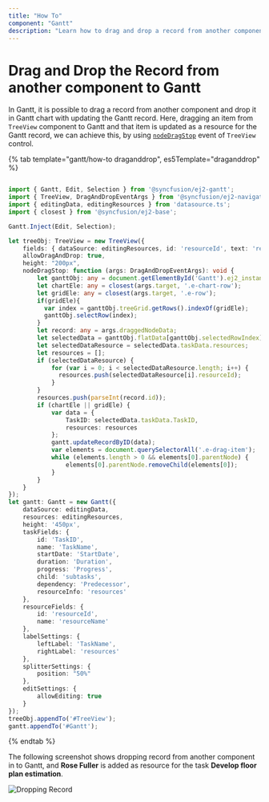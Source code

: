```yaml
---
title: "How To"
component: "Gantt"
description: "Learn how to drag and drop a record from another component to Gantt with updating the record."
---
```


# Drag and Drop the Record from another component to Gantt

In Gantt, it is possible to drag a record from another component and drop it in Gantt chart with updating the Gantt record. Here, dragging an item from `TreeView` component to Gantt and that item is updated as a resource for the Gantt record, we can achieve this, by using [`nodeDragStop`](../../api/treeview/#nodedragstop) event of `TreeView` control.

{% tab template="gantt/how-to draganddrop", es5Template="draganddrop" %}

```typescript

import { Gantt, Edit, Selection } from '@syncfusion/ej2-gantt';
import { TreeView, DragAndDropEventArgs } from '@syncfusion/ej2-navigations';
import { editingData, editingResources } from 'datasource.ts';
import { closest } from '@syncfusion/ej2-base';

Gantt.Inject(Edit, Selection);

let treeObj: TreeView = new TreeView({
    fields: { dataSource: editingResources, id: 'resourceId', text: 'resourceName' },
    allowDragAndDrop: true,
    height: "200px",
    nodeDragStop: function (args: DragAndDropEventArgs): void {
        let ganttObj: any = document.getElementById('Gantt').ej2_instances[0];
        let chartEle: any = closest(args.target, '.e-chart-row');
        let gridEle: any = closest(args.target, '.e-row');
        if(gridEle){
          var index = ganttObj.treeGrid.getRows().indexOf(gridEle);
          ganttObj.selectRow(index);
        }
        let record: any = args.draggedNodeData;
        let selectedData = ganttObj.flatData[ganttObj.selectedRowIndex];
        let selectedDataResource = selectedData.taskData.resources;
        let resources = [];
        if (selectedDataResource) {
            for (var i = 0; i < selectedDataResource.length; i++) {
              resources.push(selectedDataResource[i].resourceId);
            }
        }
        resources.push(parseInt(record.id));
        if (chartEle || gridEle) {
            var data = {
                TaskID: selectedData.taskData.TaskID,
                resources: resources
            };
            gantt.updateRecordByID(data);
            var elements = document.querySelectorAll('.e-drag-item');
            while (elements.length > 0 && elements[0].parentNode) {
                elements[0].parentNode.removeChild(elements[0]);
            }
        }
    }
});
let gantt: Gantt = new Gantt({
    dataSource: editingData,
    resources: editingResources,
    height: '450px',
    taskFields: {
        id: 'TaskID',
        name: 'TaskName',
        startDate: 'StartDate',
        duration: 'Duration',
        progress: 'Progress',
        child: 'subtasks',
        dependency: 'Predecessor',
        resourceInfo: 'resources'
    },
    resourceFields: {
        id: 'resourceId',
        name: 'resourceName'
    },
    labelSettings: {
        leftLabel: 'TaskName',
        rightLabel: 'resources'
    },
    splitterSettings: {
        position: "50%"
    },
    editSettings: {
        allowEditing: true
    }
});
treeObj.appendTo('#TreeView');
gantt.appendTo('#Gantt');

```

{% endtab %}

The following screenshot shows dropping record from another component in to Gantt, and **Rose Fuller** is added as resource for the task **Develop floor plan estimation**.

![Dropping Record](../images/dropping.png)